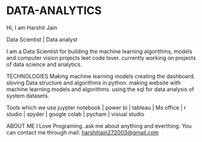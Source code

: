 # DATA-ANALYTICS
Hi, I am Harshit Jain

Data Scientist | Data analyst

I am a Data Scientist for building the machine learning algorithms, models and computer vision projects leet code lover. currently working on projects of data science and analytics.

TECHNOLOGIES
Making machine learning models creating the dashboard.
sloving Data structure and algorithms in python.
making website with machine learning models and algorithms.
using the sql for data analysis of system datasets.

Tools which we use 
juypter notebook | power bi | tableau | Ms office | r studio | spyder | google colab | pycham | visiual studio

ABOUT ME
I Love Programing.
ask me about anything and everthing.
You can contact me through mail: harshitjain272003@gmail.com
